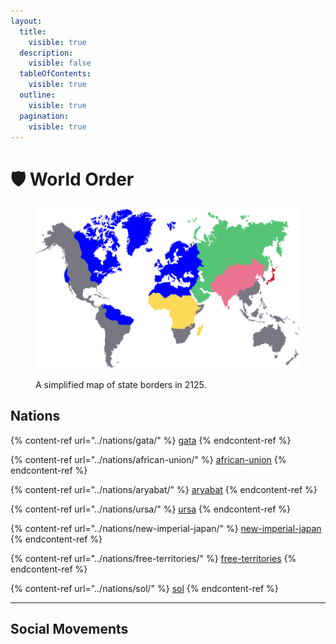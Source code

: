 ```yaml
---
layout:
  title:
    visible: true
  description:
    visible: false
  tableOfContents:
    visible: true
  outline:
    visible: true
  pagination:
    visible: true
---
```


# 🛡 World Order

<figure><img src="../.gitbook/assets/worldmap-transparent (2).png" alt=""><figcaption><p>A simplified map of state borders in 2125.</p></figcaption></figure>

## Nations

{% content-ref url="../nations/gata/" %}
[gata](../nations/gata/)
{% endcontent-ref %}

{% content-ref url="../nations/african-union/" %}
[african-union](../nations/african-union/)
{% endcontent-ref %}

{% content-ref url="../nations/aryabat/" %}
[aryabat](../nations/aryabat/)
{% endcontent-ref %}

{% content-ref url="../nations/ursa/" %}
[ursa](../nations/ursa/)
{% endcontent-ref %}

{% content-ref url="../nations/new-imperial-japan/" %}
[new-imperial-japan](../nations/new-imperial-japan/)
{% endcontent-ref %}

{% content-ref url="../nations/free-territories/" %}
[free-territories](../nations/free-territories/)
{% endcontent-ref %}

{% content-ref url="../nations/sol/" %}
[sol](../nations/sol/)
{% endcontent-ref %}

***

## Social Movements

